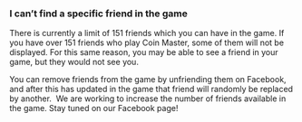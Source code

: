 ### I can’t find a specific friend in the game
There is currently a limit of 151 friends which you can have in the game. If you have over 151 friends who play Coin Master, some of them will not be displayed. For this same reason, you may be able to see a friend in your game, but they would not see you.

You can remove friends from the game by unfriending them on Facebook, and after this has updated in the game that friend will randomly be replaced by another. 
We are working to increase the number of friends available in the game. Stay tuned on our Facebook page!
